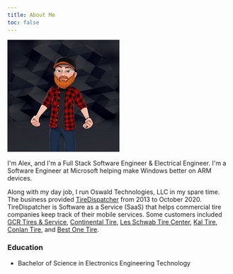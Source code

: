 ```yaml
---
title: About Me
toc: false
---
```


![avatar](avatar.jpg)

I'm Alex, and I'm a Full Stack Software Engineer & Electrical Engineer. I'm a Software Engineer at Microsoft helping make Windows better on ARM devices.

Along with my day job, I run Oswald Technologies, LLC in my spare time. The business provided [TireDispatcher](https://www.tiredispatcher.com) from 2013 to October 2020. TireDispatcher is Software as a Service (SaaS) that helps commercial tire companies keep track of their mobile services. Some customers included [GCR Tires & Service](https://www.gcrtires.com/), [Continental Tire](https://www.continentaltire.com/), [Les Schwab Tire Center](https://www.lesschwab.com/), [Kal Tire](https://www.kaltire.com/), [Conlan Tire](https://www.conlantire.com/), and [Best One Tire](https://www.bestonetire.com/).

### Education

- Bachelor of Science in Electronics Engineering Technology
